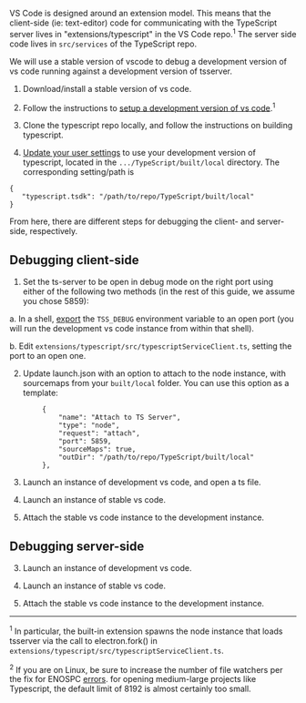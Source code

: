 VS Code is designed around an extension model. This means that the client-side (ie: text-editor) code for communicating with the TypeScript server lives in "extensions/typescript" in the VS Code repo.<sup>1</sup>
The server side code lives in `src/services` of the TypeScript repo.

We will use a stable version of vscode to debug a development version of vs code running against a development version of tsserver.

1) Download/install a stable version of vs code.

2) Follow the instructions to [setup a development version of vs code](https://github.com/Microsoft/vscode/wiki/How-to-Contribute).<sup>1</sup>

3) Clone the typescript repo locally, and follow the instructions on building typescript.

4) [Update your user settings](https://code.visualstudio.com/docs/languages/typescript#_using-newer-typescript-versions) to use your development version of typescript, located in the `.../TypeScript/built/local` directory.
The corresponding setting/path is
```
{
   "typescript.tsdk": "/path/to/repo/TypeScript/built/local"
}
```


From here, there are different steps for debugging the client- and server-side, respectively.

## Debugging client-side

1) Set the ts-server to be open in debug mode on the right port using either of the following two methods (in the rest of this guide, we assume you chose 5859):

a. In a shell, [export](http://stackoverflow.com/questions/1158091/defining-a-variable-with-or-without-export) the `TSS_DEBUG` environment variable to an open port (you will run the development vs code instance from within that shell).

b. Edit `extensions/typescript/src/typescriptServiceClient.ts`, setting the port to an open one.

2) Update launch.json with an option to attach to the node instance, with sourcemaps from your `built/local` folder. You can use this option as a template:
```
		{
			"name": "Attach to TS Server",
			"type": "node",
			"request": "attach",
			"port": 5859,
			"sourceMaps": true,
			"outDir": "/path/to/repo/TypeScript/built/local"
		},
```

3) Launch an instance of development vs code, and open a ts file.

4) Launch an instance of stable vs code.

5) Attach the stable vs code instance to the development instance.

## Debugging server-side

3) Launch an instance of development vs code.

4) Launch an instance of stable vs code.

5) Attach the stable vs code instance to the development instance.


---
<sup>1</sup> In particular, the built-in extension spawns the node instance that loads tsserver via the call to electron.fork() in `extensions/typescript/src/typescriptServiceClient.ts`.

<sup>2</sup> If you are on Linux, be sure to increase the number of file watchers per the fix for ENOSPC [errors](https://github.com/Microsoft/vscode/wiki/How-to-Contribute#incremental-build). for opening medium-large projects like Typescript, the default limit of 8192 is almost certainly too small.

